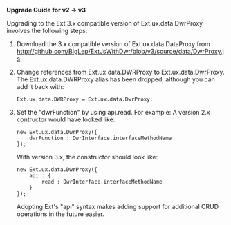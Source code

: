 **Upgrade Guide for v2 -> v3**

Upgrading to the Ext 3.x compatible version of Ext.ux.data.DwrProxy involves the following steps:

1. 	Download the 3.x compatible version of Ext.ux.data.DataProxy from <http://github.com/BigLep/ExtJsWithDwr/blob/v3/source/data/DwrProxy.js>

2. 	Change references from Ext.ux.data.DWRProxy to Ext.ux.data.DwrProxy.
	The Ext.ux.data.DWRProxy alias has been dropped, although you can add it back with:
	
		Ext.ux.data.DWRProxy = Ext.ux.data.DwrProxy;

3. 	Set the "dwrFunction" by using api.read.  For example:
	A version 2.x contructor would have looked like:
	
		new Ext.ux.data.DwrProxy({
			dwrFunction : DwrInterface.interfaceMethodName
		});
	
	With version 3.x, the constructor should look like:
	
		new Ext.ux.data.DwrProxy({
			api : {
				read : DwrInterface.interfaceMethodName
			}
		});
	
	Adopting Ext's "api" syntax makes adding support for additional CRUD operations in the future easier.